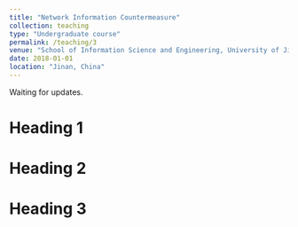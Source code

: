 ```yaml
---
title: "Network Information Countermeasure"
collection: teaching
type: "Undergraduate course"
permalink: /teaching/3
venue: "School of Information Science and Engineering, University of Jinan"
date: 2018-01-01
location: "Jinan, China"
---
```


Waiting for updates.

Heading 1
======

Heading 2
======

Heading 3
======

